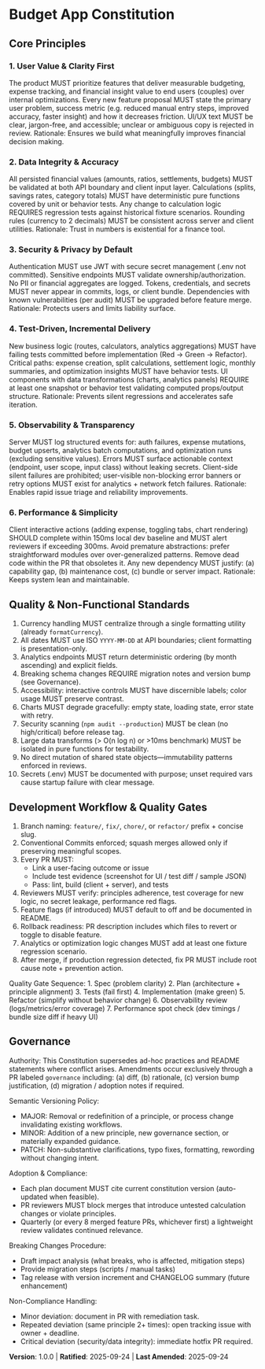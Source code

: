 <!--
Sync Impact Report
Version change: (none previous) → 1.0.0
Modified principles: (initial adoption)
Added sections: Core Principles; Quality & Non-Functional Standards; Development Workflow & Quality Gates; Governance
Removed sections: None
Templates requiring updates:
 - .specify/templates/plan-template.md ✅ updated (version reference)
 - .specify/templates/spec-template.md ✅ no changes needed
 - .specify/templates/tasks-template.md ✅ no changes needed
 - .specify/templates/agent-file-template.md ✅ no principle drift
Deferred TODOs: None
-->

# Budget App Constitution

## Core Principles

### 1. User Value & Clarity First
The product MUST prioritize features that deliver measurable budgeting, expense tracking,
and financial insight value to end users (couples) over internal optimizations. Every new
feature proposal MUST state the primary user problem, success metric (e.g. reduced manual
entry steps, improved accuracy, faster insight) and how it decreases friction. UI/UX text
MUST be clear, jargon-free, and accessible; unclear or ambiguous copy is rejected in review.
Rationale: Ensures we build what meaningfully improves financial decision making.

### 2. Data Integrity & Accuracy
All persisted financial values (amounts, ratios, settlements, budgets) MUST be validated at
both API boundary and client input layer. Calculations (splits, savings rates, category
totals) MUST have deterministic pure functions covered by unit or behavior tests. Any change
to calculation logic REQUIRES regression tests against historical fixture scenarios. Rounding
rules (currency to 2 decimals) MUST be consistent across server and client utilities.
Rationale: Trust in numbers is existential for a finance tool.

### 3. Security & Privacy by Default
Authentication MUST use JWT with secure secret management (.env not committed). Sensitive
endpoints MUST validate ownership/authorization. No PII or financial aggregates are logged.
Tokens, credentials, and secrets MUST never appear in commits, logs, or client bundle.
Dependencies with known vulnerabilities (per audit) MUST be upgraded before feature merge.
Rationale: Protects users and limits liability surface.

### 4. Test-Driven, Incremental Delivery
New business logic (routes, calculators, analytics aggregations) MUST have failing tests
committed before implementation (Red → Green → Refactor). Critical paths: expense creation,
split calculations, settlement logic, monthly summaries, and optimization insights MUST have
behavior tests. UI components with data transformations (charts, analytics panels) REQUIRE
at least one snapshot or behavior test validating computed props/output structure.
Rationale: Prevents silent regressions and accelerates safe iteration.

### 5. Observability & Transparency
Server MUST log structured events for: auth failures, expense mutations, budget upserts,
analytics batch computations, and optimization runs (excluding sensitive values). Errors MUST
surface actionable context (endpoint, user scope, input class) without leaking secrets.
Client-side silent failures are prohibited; user-visible non-blocking error banners or retry
options MUST exist for analytics + network fetch failures. Rationale: Enables rapid issue
triage and reliability improvements.

### 6. Performance & Simplicity
Client interactive actions (adding expense, toggling tabs, chart rendering) SHOULD complete
within 150ms local dev baseline and MUST alert reviewers if exceeding 300ms. Avoid premature
abstractions: prefer straightforward modules over over-generalized patterns. Remove dead code
within the PR that obsoletes it. Any new dependency MUST justify: (a) capability gap, (b)
maintenance cost, (c) bundle or server impact. Rationale: Keeps system lean and maintainable.

## Quality & Non-Functional Standards

1. Currency handling MUST centralize through a single formatting utility (already `formatCurrency`).
2. All dates MUST use ISO `YYYY-MM-DD` at API boundaries; client formatting is presentation-only.
3. Analytics endpoints MUST return deterministic ordering (by month ascending) and explicit fields.
4. Breaking schema changes REQUIRE migration notes and version bump (see Governance).
5. Accessibility: interactive controls MUST have discernible labels; color usage MUST preserve contrast.
6. Charts MUST degrade gracefully: empty state, loading state, error state with retry.
7. Security scanning (`npm audit --production`) MUST be clean (no high/critical) before release tag.
8. Large data transforms (> O(n log n) or >10ms benchmark) MUST be isolated in pure functions for testability.
9. No direct mutation of shared state objects—immutability patterns enforced in reviews.
10. Secrets (.env) MUST be documented with purpose; unset required vars cause startup failure with clear message.

## Development Workflow & Quality Gates

1. Branch naming: `feature/`, `fix/`, `chore/`, or `refactor/` prefix + concise slug.
2. Conventional Commits enforced; squash merges allowed only if preserving meaningful scopes.
3. Every PR MUST:
	- Link a user-facing outcome or issue
	- Include test evidence (screenshot for UI / test diff / sample JSON)
	- Pass: lint, build (client + server), and tests
4. Reviewers MUST verify: principles adherence, test coverage for new logic, no secret leakage, performance red flags.
5. Feature flags (if introduced) MUST default to off and be documented in README.
6. Rollback readiness: PR description includes which files to revert or toggle to disable feature.
7. Analytics or optimization logic changes MUST add at least one fixture regression scenario.
8. After merge, if production regression detected, fix PR MUST include root cause note + prevention action.

Quality Gate Sequence:
	1. Spec (problem clarity)
	2. Plan (architecture + principle alignment)
	3. Tests (fail first)
	4. Implementation (make green)
	5. Refactor (simplify without behavior change)
	6. Observability review (logs/metrics/error coverage)
	7. Performance spot check (dev timings / bundle size diff if heavy UI)

## Governance

Authority: This Constitution supersedes ad-hoc practices and README statements where conflict
arises. Amendments occur exclusively through a PR labeled `governance` including: (a) diff,
(b) rationale, (c) version bump justification, (d) migration / adoption notes if required.

Semantic Versioning Policy:
 - MAJOR: Removal or redefinition of a principle, or process change invalidating existing workflows.
 - MINOR: Addition of a new principle, new governance section, or materially expanded guidance.
 - PATCH: Non-substantive clarifications, typo fixes, formatting, rewording without changing intent.

Adoption & Compliance:
 - Each plan document MUST cite current constitution version (auto-updated when feasible).
 - PR reviewers MUST block merges that introduce untested calculation changes or violate principles.
 - Quarterly (or every 8 merged feature PRs, whichever first) a lightweight review validates continued relevance.

Breaking Changes Procedure:
 - Draft impact analysis (what breaks, who is affected, mitigation steps)
 - Provide migration steps (scripts / manual tasks)
 - Tag release with version increment and CHANGELOG summary (future enhancement)

Non-Compliance Handling:
 - Minor deviation: document in PR with remediation task.
 - Repeated deviation (same principle 2+ times): open tracking issue with owner + deadline.
 - Critical deviation (security/data integrity): immediate hotfix PR required.

**Version**: 1.0.0 | **Ratified**: 2025-09-24 | **Last Amended**: 2025-09-24
